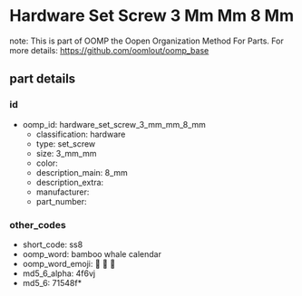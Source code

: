 # Hardware Set Screw 3 Mm Mm 8 Mm  

note: This is part of OOMP the Oopen Organization Method For Parts. For more details: https://github.com/oomlout/oomp_base

##  part details





### id
* oomp_id: hardware_set_screw_3_mm_mm_8_mm
  * classification: hardware
  * type: set_screw
  * size: 3_mm_mm
  * color: 
  * description_main: 8_mm
  * description_extra: 
  * manufacturer: 
  * part_number: 

### other_codes
* short_code: ss8
* oomp_word: bamboo whale calendar
* oomp_word_emoji: :bamboo: :whale: :calendar:
* md5_6_alpha: 4f6vj
* md5_6: 71548f* 